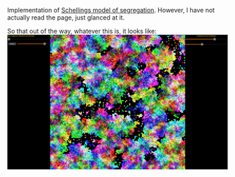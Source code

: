 Implementation of [Schellings model of segregation](https://en.wikipedia.org/wiki/Schelling%27s_model_of_segregation).
However, I have not actually read the page, just glanced at it.

So that out of the way, whatever this is, it looks like:
![picture of graphical program](live.png)
